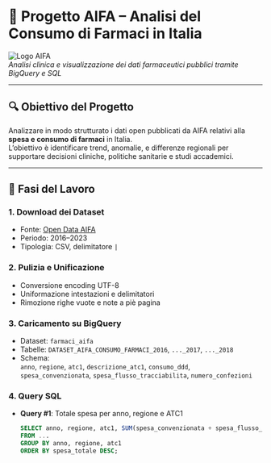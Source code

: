 # 💊 Progetto AIFA – Analisi del Consumo di Farmaci in Italia

![Logo AIFA](https://www.aifa.gov.it/documents/20142/0/logo-aifa.png)  
_Analisi clinica e visualizzazione dei dati farmaceutici pubblici tramite BigQuery e SQL_

---

## 🔍 Obiettivo del Progetto

Analizzare in modo strutturato i dati open pubblicati da AIFA relativi alla **spesa e consumo di farmaci** in Italia.  
L’obiettivo è identificare trend, anomalie, e differenze regionali per supportare decisioni cliniche, politiche sanitarie e studi accademici.

---

## 🧱 Fasi del Lavoro

### 1. **Download dei Dataset**
- Fonte: [Open Data AIFA](https://www.aifa.gov.it/web/guest/open-data)
- Periodo: 2016–2023
- Tipologia: CSV, delimitatore `|`

### 2. **Pulizia e Unificazione**
- Conversione encoding UTF-8
- Uniformazione intestazioni e delimitatori
- Rimozione righe vuote e note a piè pagina

### 3. **Caricamento su BigQuery**
- Dataset: `farmaci_aifa`
- Tabelle: `DATASET_AIFA_CONSUMO_FARMACI_2016`, `..._2017`, `..._2018`
- Schema:  
  `anno`, `regione`, `atc1`, `descrizione_atc1`, `consumo_ddd`, `spesa_convenzionata`, `spesa_flusso_tracciabilita`, `numero_confezioni`

### 4. **Query SQL**
- **Query #1**: Totale spesa per anno, regione e ATC1  
  ```sql
  SELECT anno, regione, atc1, SUM(spesa_convenzionata + spesa_flusso_tracciabilita) AS spesa_totale
  FROM ...
  GROUP BY anno, regione, atc1
  ORDER BY spesa_totale DESC;

